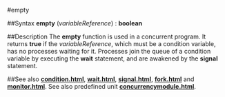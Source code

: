 
#empty

##Syntax
**empty** (_variableReference_) : **boolean**



##Description
The **empty** function is used in a concurrent program. It returns **true** if the _variableReference_, which must be a condition variable, has no processes waiting for it. Processes join the queue of a condition variable by executing the **wait** statement, and are awakened by the **signal** statement.



##See also
**[condition.html](condition)**, **[wait.html](wait)**, **[signal.html](signal)**, **[fork.html](fork)** and **[monitor.html](monitor)**.
See also predefined unit **[concurrencymodule.html](Concurrency)**.


